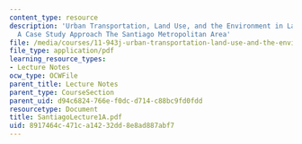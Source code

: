 ```yaml
---
content_type: resource
description: 'Urban Transportation, Land Use, and the Environment in Latin America:
  A Case Study Approach The Santiago Metropolitan Area'
file: /media/courses/11-943j-urban-transportation-land-use-and-the-environment-spring-2002/8917464c471ca14232dd8e8ad887abf7_SantiagoLecture1A.pdf
file_type: application/pdf
learning_resource_types:
- Lecture Notes
ocw_type: OCWFile
parent_title: Lecture Notes
parent_type: CourseSection
parent_uid: d94c6824-766e-f0dc-d714-c88bc9fd0fdd
resourcetype: Document
title: SantiagoLecture1A.pdf
uid: 8917464c-471c-a142-32dd-8e8ad887abf7
---
```

